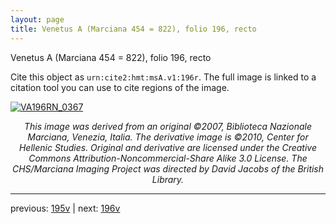 ```yaml
---
layout: page
title: Venetus A (Marciana 454 = 822), folio 196, recto
---
```


Venetus A (Marciana 454 = 822), folio 196, recto

Cite this object as `urn:cite2:hmt:msA.v1:196r`.  The full image is linked to a citation tool you can use to cite regions of the image.

[![VA196RN_0367](http://www.homermultitext.org/iipsrv?IIIF=/project/homer/pyramidal/deepzoom/hmt/vaimg/2017a/VA196RN_0367.tif/full/800,/0/default.jpg)](http://www.homermultitext.org/ict2/?urn=urn:cite2:hmt:vaimg.2017a:VA196RN_0367) 

<p style="text-align: center; font-style: italic;">This image was derived from an original ©2007, Biblioteca Nazionale Marciana, Venezia, Italia. The derivative image is ©2010, Center for Hellenic Studies. Original and derivative are licensed under the Creative Commons Attribution-Noncommercial-Share Alike 3.0 License. The CHS/Marciana Imaging Project was directed by David Jacobs of the British Library.</p>

---

previous: [195v](../195v/) | next: [196v](../196v/)